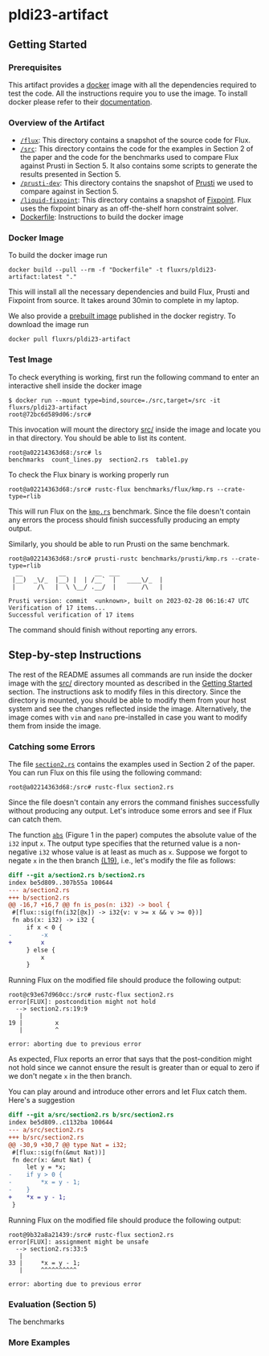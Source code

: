 # pldi23-artifact

## Getting Started

### Prerequisites

This artifact provides a [docker](https://www.docker.com/) image with all the dependencies required to test the code. All the instructions require you to use the image. To install docker please refer to their [documentation](https://docs.docker.com/).

### Overview of the Artifact

* [`/flux`](./flux): This directory contains a snapshot of the source code for Flux.
* [`/src`](./src): This directory contains the code for the examples in Section 2 of the paper and the code for the benchmarks used to compare Flux against Prusti in Section 5. It also contains some scripts to generate the results presented in Section 5.
* [`/prusti-dev`](./prusti-dev): This directory contains the snapshot of [Prusti](https://github.com/viperproject/prusti-dev) we used to compare against in Section 5.
* [`/liquid-fixpoint`](./liquid-fixpoint): This directory contains a snapshot of [Fixpoint](https://github.com/ucsd-progsys/liquid-fixpoint). Flux uses the fixpoint binary as an off-the-shelf horn constraint solver.
* [Dockerfile](Dockerfile): Instructions to build the docker image

### Docker Image

To build the docker image run

```console
docker build --pull --rm -f "Dockerfile" -t fluxrs/pldi23-artifact:latest "."
```

This will install all the necessary dependencies and build Flux, Prusti and Fixpoint from source. It takes around 30min to complete in my laptop.

We also provide a [prebuilt image](https://hub.docker.com/repository/docker/fluxrs/pldi23-artifact) published in the docker registry. To download the image run

```console
docker pull fluxrs/pldi23-artifact
```

### Test Image

To check everything is working, first run the following command to enter an interactive shell inside the docker image

```console
$ docker run --mount type=bind,source=./src,target=/src -it fluxrs/pldi23-artifact
root@72bc6d589d06:/src#
```

This invocation will mount the directory [src/](./src) inside the image and locate you in that directory. You should be able to list its content.

```console
root@a02214363d68:/src# ls
benchmarks  count_lines.py  section2.rs  table1.py
```

To check the Flux binary is working properly run

```console
root@a02214363d68:/src# rustc-flux benchmarks/flux/kmp.rs --crate-type=rlib
```

This will run Flux on the [`kmp.rs`](./src/benchmarks/flux/kmp.rs) benchmark. Since the file doesn't contain any errors the process should finish successfully producing an empty output.

Similarly, you should be able to run Prusti on the same benchmark.

```console
root@a02214363d68:/src# prusti-rustc benchmarks/prusti/kmp.rs --crate-type=rlib
  __          __        __  ___
 |__)  _\/_  |__) |  | /__`  |   ____\/_  |
 |      /\   |  \ \__/ .__/  |       /\   |

Prusti version: commit  <unknown>, built on 2023-02-28 06:16:47 UTC
Verification of 17 items...
Successful verification of 17 items
```

The command should finish without reporting any errors.

## Step-by-step Instructions

The rest of the README assumes all commands are run inside the docker image with the [src/](./src) directory mounted as described in the [Getting Started](#test-image) section. The instructions ask to modify files in this directory. Since the directory is mounted, you should be able to modify them from your host system and see the changes reflected inside the image. Alternatively, the image comes with `vim` and `nano` pre-installed in case you want to modify them from inside the image.

### Catching some Errors

The file [`section2.rs`](./src/section2.rs) contains the examples used in Section 2 of the paper. You can run Flux on this file using the following command:

```console
root@a02214363d68:/src# rustc-flux section2.rs
```

Since the file doesn't contain any errors the command finishes successfully without producing any output. Let's introduce some errors and see if Flux can catch them.

The function [`abs`](./src/section2.rs#L17) (Figure 1 in the paper) computes the absolute value of the `i32` input `x`. The output type specifies that the returned value is a non-negative `i32` whose value is at least as much as `x`. Suppose we forgot to negate `x` in the then branch [(L19)](./src/section2.rs#L19), i.e., let's modify the file as follows:

```diff
diff --git a/section2.rs b/section2.rs
index be5d809..307b55a 100644
--- a/section2.rs
+++ b/section2.rs
@@ -16,7 +16,7 @@ fn is_pos(n: i32) -> bool {
 #[flux::sig(fn(i32[@x]) -> i32{v: v >= x && v >= 0})]
 fn abs(x: i32) -> i32 {
     if x < 0 {
-        -x
+        x
     } else {
         x
     }
```

Running Flux on the modified file should produce the following output:

```console
root@c93e67d960cc:/src# rustc-flux section2.rs
error[FLUX]: postcondition might not hold
  --> section2.rs:19:9
   |
19 |         x
   |         ^

error: aborting due to previous error
```

As expected, Flux reports an error that says that the post-condition might not hold since we cannot ensure the result is greater than or equal to zero if we don't negate `x` in the then branch.

You can play around and introduce other errors and let Flux catch them. Here's a suggestion

```diff
diff --git a/src/section2.rs b/src/section2.rs
index be5d809..c1132ba 100644
--- a/src/section2.rs
+++ b/src/section2.rs
@@ -30,9 +30,7 @@ type Nat = i32;
 #[flux::sig(fn(&mut Nat))]
 fn decr(x: &mut Nat) {
     let y = *x;
-    if y > 0 {
-        *x = y - 1;
-    }
+    *x = y - 1;
 }
```

Running Flux on the modified file should produce the following output:

```console
root@9b32a8a21439:/src# rustc-flux section2.rs
error[FLUX]: assignment might be unsafe
  --> section2.rs:33:5
   |
33 |     *x = y - 1;
   |     ^^^^^^^^^^

error: aborting due to previous error
```

### Evaluation (Section 5)

The benchmarks

### More Examples
